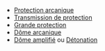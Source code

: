 - [Protection arcanique](../../../2.%20Talents/2.%20Talent%20amméliorant%20un%20talent%20de%20base/Sorts/arcane/Protection%20arcanique/Protection%20arcanique.md)
- [Transmission de protection](../../../2.%20Talents/2.%20Talent%20amméliorant%20un%20talent%20de%20base/Sorts/arcane/Protection%20arcanique/Transmission%20de%20protection.md)
- [Grande protection](../../../2.%20Talents/2.%20Talent%20amméliorant%20un%20talent%20de%20base/Sorts/arcane/Protection%20arcanique/Grande%20protection.md)
- [Dôme arcanique](../../../2.%20Talents/2.%20Talent%20amméliorant%20un%20talent%20de%20base/Sorts/arcane/Protection%20arcanique/Dôme%20arcanique.md)
- [Dôme amplifié](../../../2.%20Talents/2.%20Talent%20amméliorant%20un%20talent%20de%20base/Sorts/arcane/Protection%20arcanique/Dôme%20amplifié.md) ou [Détonation](../../../2.%20Talents/2.%20Talent%20amméliorant%20un%20talent%20de%20base/Sorts/arcane/Protection%20arcanique/Détonation.md)